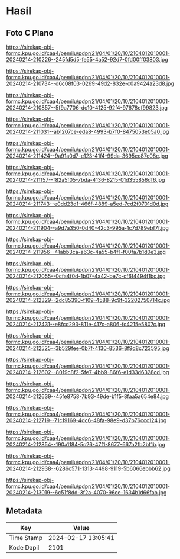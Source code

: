 # Hasil

## Foto C Plano

https://sirekap-obj-formc.kpu.go.id/caa4/pemilu/pdpr/21/04/01/20/10/2104012010001-20240214-210226--245fd5d5-fe55-4a52-92d7-0fd00ff03803.jpg

https://sirekap-obj-formc.kpu.go.id/caa4/pemilu/pdpr/21/04/01/20/10/2104012010001-20240214-210734--d6c08f03-0269-49d2-832e-c0a9424a23d8.jpg

https://sirekap-obj-formc.kpu.go.id/caa4/pemilu/pdpr/21/04/01/20/10/2104012010001-20240214-210857--5f9a7706-dc10-4125-92f4-97678ef99823.jpg

https://sirekap-obj-formc.kpu.go.id/caa4/pemilu/pdpr/21/04/01/20/10/2104012010001-20240214-211031--ab1207ce-eda8-4993-b7f0-8475053e05a0.jpg

https://sirekap-obj-formc.kpu.go.id/caa4/pemilu/pdpr/21/04/01/20/10/2104012010001-20240214-211424--9a91a0d7-e123-41f4-99da-3695ee87c08c.jpg

https://sirekap-obj-formc.kpu.go.id/caa4/pemilu/pdpr/21/04/01/20/10/2104012010001-20240214-211157--f82a5f05-7bda-4136-8215-01d355856df6.jpg

https://sirekap-obj-formc.kpu.go.id/caa4/pemilu/pdpr/21/04/01/20/10/2104012010001-20240214-211743--e0dd23d1-466f-4889-a5ed-7cd2f0701d0d.jpg

https://sirekap-obj-formc.kpu.go.id/caa4/pemilu/pdpr/21/04/01/20/10/2104012010001-20240214-211904--a9d7a350-0d40-42c3-995a-1c7d789ebf7f.jpg

https://sirekap-obj-formc.kpu.go.id/caa4/pemilu/pdpr/21/04/01/20/10/2104012010001-20240214-211956--41abb3ca-a63c-4a55-b4f1-f00fa7b1d0e3.jpg

https://sirekap-obj-formc.kpu.go.id/caa4/pemilu/pdpr/21/04/01/20/10/2104012010001-20240214-212055--0cfa4f0d-1b07-4a42-be7c-cf6f4494f1bc.jpg

https://sirekap-obj-formc.kpu.go.id/caa4/pemilu/pdpr/21/04/01/20/10/2104012010001-20240214-212329--2dc85390-f109-4588-9c9f-32202750714c.jpg

https://sirekap-obj-formc.kpu.go.id/caa4/pemilu/pdpr/21/04/01/20/10/2104012010001-20240214-212431--e8fcd293-811e-417c-a806-fc4215e5807c.jpg

https://sirekap-obj-formc.kpu.go.id/caa4/pemilu/pdpr/21/04/01/20/10/2104012010001-20240214-212525--3b529fee-0b7f-4130-8536-8f9d8c723595.jpg

https://sirekap-obj-formc.kpu.go.id/caa4/pemilu/pdpr/21/04/01/20/10/2104012010001-20240214-212602--8019c8f2-5fe7-4bb9-86f6-e1d33d6328cd.jpg

https://sirekap-obj-formc.kpu.go.id/caa4/pemilu/pdpr/21/04/01/20/10/2104012010001-20240214-212639--45fe8758-7b93-49de-b1f5-8faa5a654e84.jpg

https://sirekap-obj-formc.kpu.go.id/caa4/pemilu/pdpr/21/04/01/20/10/2104012010001-20240214-212719--71c19169-4dc6-48fa-98e9-d37b76ccc124.jpg

https://sirekap-obj-formc.kpu.go.id/caa4/pemilu/pdpr/21/04/01/20/10/2104012010001-20240214-212854--190a1184-5c26-47f1-8677-667a2fb2bf1b.jpg

https://sirekap-obj-formc.kpu.go.id/caa4/pemilu/pdpr/21/04/01/20/10/2104012010001-20240214-212938--6286c571-1313-4498-9119-5b6066ebbb62.jpg

https://sirekap-obj-formc.kpu.go.id/caa4/pemilu/pdpr/21/04/01/20/10/2104012010001-20240214-213019--6c51f8dd-3f2a-4070-96ce-1634b1d66fab.jpg


## Metadata

| Key        | Value               |
| ---------- | ------------------- |
| Time Stamp | 2024-02-17 13:05:41 |
| Kode Dapil | 2101                |



